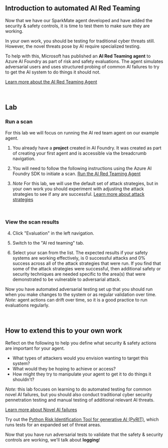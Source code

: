 ## Introduction to automated AI Red Teaming

Now that we have our SparkMate agent developed and have added the security & safety controls, it is time to test them to make sure they are working. 

In your own work, you should be testing for traditional cyber threats still. However, the novel threats pose by AI require specialized testing.

To help with this, Microsoft has published an **AI Red Teaming agent** to Azure AI Foundry as part of risk and safety evaluations. The agent simulates adversarial users and uses structured probing of common AI failures to try to get the AI system to do things it should not.

<a href="https://learn.microsoft.com/en-us/azure/ai-foundry/concepts/ai-red-teaming-agent" target="_blank" rel="noopener noreferrer">Learn more about the AI Red Teaming Agent</a>

<br>

## Lab

### Run a scan

For this lab we will focus on running the AI red team agent on our example agent.

1. You already have a **project** created in AI Foundry. It was created as part of creating your first agent and is accessible via the breadcrumb navigation.

2. You will need to follow the following instructions using the Azure AI Foundry SDK to initiate a scan.
 <a href="https://github.com/Azure-Samples/azureai-samples/tree/main/scenarios/evaluate/AI_RedTeaming" target="_blank" rel="noopener noreferrer">Run the AI Red Teaming Agent</a>

3. *Note* For this lab, we will use the default set of attack strategies, but in your own work you should experiment with adjusting the attack strategies to see if any are successful. <a href="https://learn.microsoft.com/en-us/azure/ai-foundry/concepts/ai-red-teaming-agent" target="_blank" rel="noopener noreferrer">Learn more about attack strategies</a>

<br>

### View the scan results

4. Click "Evaluation" in the left navigation. 

5. Switch to the "AI red teaming" tab.

6. Select your scan from the list. The expected results if your safety systems are working effectively, is 0 successful attacks and 0% success across all of the attack strategies that were run. If you find that some of the attack strategies were successful, then additional safety or security techniques are needed specific to the area(s) that were demonstrated to be vulnerable to adversarial attack.


Now you have automated adversarial testing set up that you should run when you make changes to the system or as regular validation over time. *Note:* agent actions can drift over time, so it is a good practice to run evaluations regularly.

<br>

## How to extend this to your own work

Reflect on the following to help you define what security & safety actions are important for your agent.

- What types of attackers would you envision wanting to target this system? 
- What would they be hoping to achieve or access?
- How might they try to manipulate your agent to get it to do things it shouldn't?

*Note:* this lab focuses on learning to do automated testing for common novel AI failures, but you should also conduct traditional cyber security pennetration testing and manual testing of additional relevant AI threats. 

<a href="https://cdn-dynmedia-1.microsoft.com/is/content/microsoftcorp/microsoft/final/en-us/microsoft-brand/documents/Taxonomy-of-Failure-Mode-in-Agentic-AI-Systems-Whitepaper.pdf" target="_blank" rel="noopener noreferfer">Learn more about Novel AI failures</a>

Try out the <a href="https://github.com/Azure/PyRIT" target="_blank" rel="noopener noreferrer">Python Risk Identification Tool for generative AI (PyRIT)</a>, which runs tests for an expanded set of threat areas.


Now that you have run adversarial tests to validate that the safety & security controls are working, we'll talk about **logging**!

